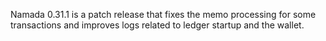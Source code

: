 Namada 0.31.1 is a patch release that fixes the memo processing for some transactions and improves logs related to ledger startup and the wallet.
